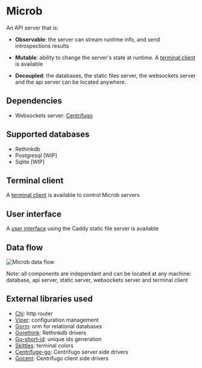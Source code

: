 Microb
======

An API server that is:

- **Observable**: the server can stream runtime info, and send introspections results

- **Mutable**: ability to change the server's state at runtime. A [terminal client](https://github.com/synw/microb-cli)
is available

- **Decoupled**: the databases, the static files server, the websockets server and the api server 
can be located anywhere. 

Dependencies
------------

- Websockets server: [Centrifugo](https://github.com/centrifugal/centrifugo)

Supported databases
-------------------

- Rethinkdb
- Postgresql [WIP]
- Sqlite [WIP]


Terminal client
---------------

A [terminal client](https://github.com/synw/microb-cli) is available to control Microb servers

User interface
--------------

A [user interface](https://github.com/synw/microb-ui) using the Caddy static file server is available

Data flow
---------

![Microb data flow](https://raw.github.com/synw/django-microb/master/docs/img/microb.png)

Note: all components are independant and can be located at any machine: 
database, api server, static server, websockets server and terminal client

External libraries used
-----------------------

- [Chi](https://github.com/pressly/chi): http router
- [Viper](https://github.com/spf13/viper): configuration management
- [Gorm](https://github.com/jinzhu/gorm): orm for relational databases
- [Gorethink](https://github.com/GoRethink/gorethink): Rethinkdb drivers
- [Go-short-id](https://github.com/ventu-io/go-shortid): unique ids generation
- [Skittles](https://godoc.org/github.com/acmacalister/skittles): terminal colors
- [Centrifuge-go](https://github.com/centrifugal/centrifuge-go): Centrifugo server side drivers
- [Gocent](https://github.com/centrifugal/gocent): Centrifugo client side drivers
